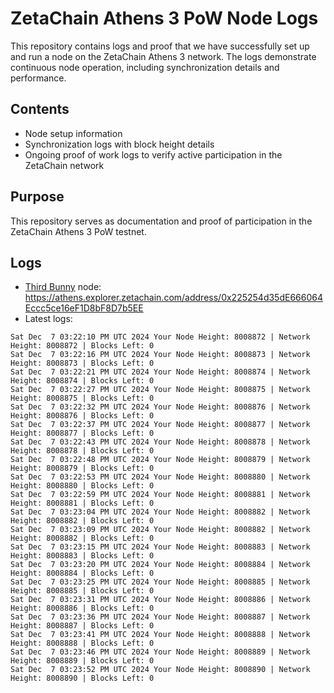 # ZetaChain Athens 3 PoW Node Logs
This repository contains logs and proof that we have successfully set up and run a node on the ZetaChain Athens 3 network. The logs demonstrate continuous node operation, including synchronization details and performance.

## Contents
- Node setup information
- Synchronization logs with block height details
- Ongoing proof of work logs to verify active participation in the ZetaChain network

## Purpose
This repository serves as documentation and proof of participation in the ZetaChain Athens 3 PoW testnet.

## Logs

- [Third Bunny](https://thirdbunny.xyz/) node: https://athens.explorer.zetachain.com/address/0x225254d35dE666064Eccc5ce16eF1D8bF8D7b5EE
- Latest logs:
```
Sat Dec  7 03:22:10 PM UTC 2024 Your Node Height: 8008872 | Network Height: 8008872 | Blocks Left: 0
Sat Dec  7 03:22:16 PM UTC 2024 Your Node Height: 8008873 | Network Height: 8008873 | Blocks Left: 0
Sat Dec  7 03:22:21 PM UTC 2024 Your Node Height: 8008874 | Network Height: 8008874 | Blocks Left: 0
Sat Dec  7 03:22:27 PM UTC 2024 Your Node Height: 8008875 | Network Height: 8008875 | Blocks Left: 0
Sat Dec  7 03:22:32 PM UTC 2024 Your Node Height: 8008876 | Network Height: 8008876 | Blocks Left: 0
Sat Dec  7 03:22:37 PM UTC 2024 Your Node Height: 8008877 | Network Height: 8008877 | Blocks Left: 0
Sat Dec  7 03:22:43 PM UTC 2024 Your Node Height: 8008878 | Network Height: 8008878 | Blocks Left: 0
Sat Dec  7 03:22:48 PM UTC 2024 Your Node Height: 8008879 | Network Height: 8008879 | Blocks Left: 0
Sat Dec  7 03:22:53 PM UTC 2024 Your Node Height: 8008880 | Network Height: 8008880 | Blocks Left: 0
Sat Dec  7 03:22:59 PM UTC 2024 Your Node Height: 8008881 | Network Height: 8008881 | Blocks Left: 0
Sat Dec  7 03:23:04 PM UTC 2024 Your Node Height: 8008882 | Network Height: 8008882 | Blocks Left: 0
Sat Dec  7 03:23:09 PM UTC 2024 Your Node Height: 8008882 | Network Height: 8008882 | Blocks Left: 0
Sat Dec  7 03:23:15 PM UTC 2024 Your Node Height: 8008883 | Network Height: 8008883 | Blocks Left: 0
Sat Dec  7 03:23:20 PM UTC 2024 Your Node Height: 8008884 | Network Height: 8008884 | Blocks Left: 0
Sat Dec  7 03:23:25 PM UTC 2024 Your Node Height: 8008885 | Network Height: 8008885 | Blocks Left: 0
Sat Dec  7 03:23:31 PM UTC 2024 Your Node Height: 8008886 | Network Height: 8008886 | Blocks Left: 0
Sat Dec  7 03:23:36 PM UTC 2024 Your Node Height: 8008887 | Network Height: 8008887 | Blocks Left: 0
Sat Dec  7 03:23:41 PM UTC 2024 Your Node Height: 8008888 | Network Height: 8008888 | Blocks Left: 0
Sat Dec  7 03:23:46 PM UTC 2024 Your Node Height: 8008889 | Network Height: 8008889 | Blocks Left: 0
Sat Dec  7 03:23:52 PM UTC 2024 Your Node Height: 8008890 | Network Height: 8008890 | Blocks Left: 0
```
